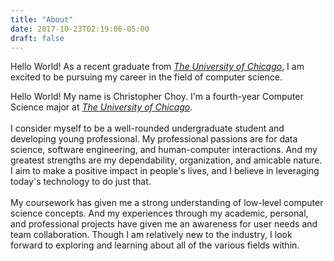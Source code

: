 ```yaml
---
title: "About"
date: 2017-10-23T02:19:06-05:00
draft: false
---
```


Hello World! As a recent graduate from *[The University of Chicago](https://uchicago.edu)*, I am excited to be pursuing 
my career in the field of computer science. 

Hello World! My name is Christopher Choy. I'm a fourth-year Computer Science major
at *[The University of Chicago](https://uchicago.edu)*.  
<br>
I consider myself to be a well-rounded undergraduate student and developing young professional. My professional passions 
are for data science, software engineering, and human-computer interactions. And my greatest strengths are my 
dependability, organization, and amicable nature. I aim to make a positive impact in people's lives, and I believe in 
leveraging today's technology to do just that.  
<br>
My coursework has given me a strong understanding of low-level computer science concepts. And my experiences through my 
academic, personal, and professional projects have given me an awareness for user needs and team collaboration. Though 
I am relatively new to the industry, I look forward to exploring and learning about all of the various fields within.
